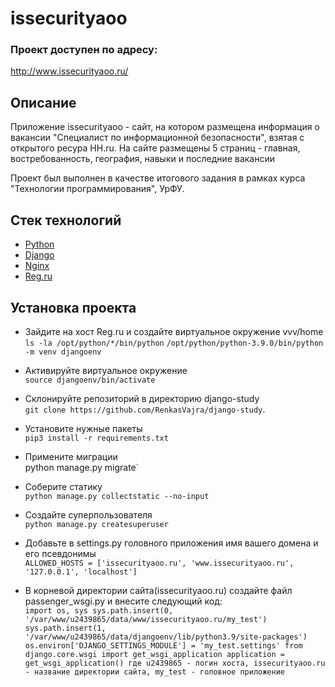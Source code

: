 # issecurityaoo

### Проект доступен по адресу:  
http://www.issecurityaoo.ru/


## Описание

Приложение issecurityaoo - сайт, на котором размещена информация о вакансии 
"Специалист по информационной безопасности", взятая с открытого ресура HH.ru.
На сайте размещены 5 страниц - главная, востребованность, география, навыки
и последние вакансии

Проект был выполнен в качестве итогового задания в рамках курса "Технологии программирования", УрФУ.

## Стек технологий
- [Python](https://www.python.org/)
- [Django](https://www.djangoproject.com/)
- [Nginx](https://nginx.org/)
- [Reg.ru](https://www.reg.ru/)

## Установка проекта 

- Зайдите на хост Reg.ru и создайте виртуальное окружение vvv/home \
  `ls -la /opt/python/*/bin/python`
  `/opt/python/python-3.9.0/bin/python -m venv djangoenv`

- Активируйте виртуальное окружение \
  `source djangoenv/bin/activate`
- Склонируйте репозиторий в директорию django-study \
`git clone https://github.com/RenkasVajra/django-study`.
- Установите нужные пакеты \
  `pip3 install -r requirements.txt`

- Примените миграции \
  python manage.py migrate`

- Соберите статику \
`python manage.py collectstatic --no-input`

- Создайте суперпользователя \
`python manage.py createsuperuser`

- Добавьте в settings.py головного приложения имя вашего домена и его псевдонимы \
  `ALLOWED_HOSTS = ['issecurityaoo.ru', 'www.issecurityaoo.ru', '127.0.0.1', 'localhost']`

- В корневой директории сайта(issecurityaoo.ru) создайте файл passenger_wsgi.py и внесите следующий код: \
  `import os, sys
  sys.path.insert(0, '/var/www/u2439865/data/www/issecurityaoo.ru/my_test')
  sys.path.insert(1, '/var/www/u2439865/data/djangoenv/lib/python3.9/site-packages')
  os.environ['DJANGO_SETTINGS_MODULE'] = 'my_test.settings'
  from django.core.wsgi import get_wsgi_application
  application = get_wsgi_application()
    где u2439865 - логин хоста,
    issecurityaoo.ru - название директории сайта,
    my_test - головное приложение`
